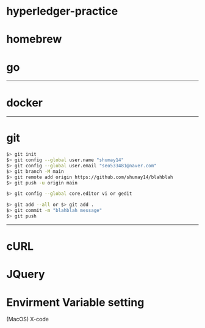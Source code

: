 # hyperledger-practice

# homebrew

# go

<hr/>

# docker

<hr/>

# git

```sh
$> git init
$> git config --global user.name "shumay14"
$> git config --global user.email "seo533481@naver.com"
$> git branch -M main
$> git remote add origin https://github.com/shumay14/blahblah
$> git push -u origin main
```

```sh
$> git config --global core.editor vi or gedit
```

```sh
$> git add --all or $> git add .
$> git commit -m "blahblah message"
$> git push
```

<hr/>

# cURL

# JQuery

# Envirment Variable setting

(MacOS) X-code

```

```
